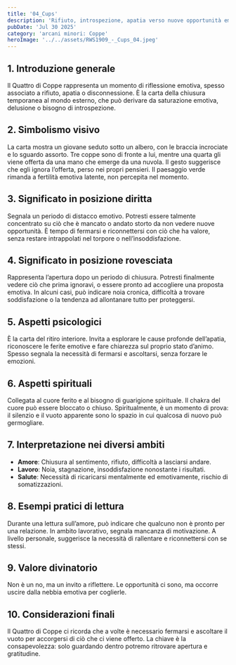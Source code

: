 ```yaml
---
title: '04_Cups'
description: 'Rifiuto, introspezione, apatia verso nuove opportunità emotive'
pubDate: 'Jul 30 2025'
category: 'arcani minori: Coppe'
heroImage: '../../assets/RWS1909_-_Cups_04.jpeg'
---
```


## 1. Introduzione generale

Il Quattro di Coppe rappresenta un momento di riflessione emotiva, spesso associato a rifiuto, apatia o disconnessione. È la carta della chiusura temporanea al mondo esterno, che può derivare da saturazione emotiva, delusione o bisogno di introspezione.

## 2. Simbolismo visivo

La carta mostra un giovane seduto sotto un albero, con le braccia incrociate e lo sguardo assorto. Tre coppe sono di fronte a lui, mentre una quarta gli viene offerta da una mano che emerge da una nuvola. Il gesto suggerisce che egli ignora l’offerta, perso nei propri pensieri. Il paesaggio verde rimanda a fertilità emotiva latente, non percepita nel momento.

## 3. Significato in posizione diritta

Segnala un periodo di distacco emotivo. Potresti essere talmente concentrato su ciò che è mancato o andato storto da non vedere nuove opportunità. È tempo di fermarsi e riconnettersi con ciò che ha valore, senza restare intrappolati nel torpore o nell’insoddisfazione.

## 4. Significato in posizione rovesciata

Rappresenta l’apertura dopo un periodo di chiusura. Potresti finalmente vedere ciò che prima ignoravi, o essere pronto ad accogliere una proposta emotiva. In alcuni casi, può indicare noia cronica, difficoltà a trovare soddisfazione o la tendenza ad allontanare tutto per proteggersi.

## 5. Aspetti psicologici

È la carta del ritiro interiore. Invita a esplorare le cause profonde dell’apatia, riconoscere le ferite emotive e fare chiarezza sul proprio stato d’animo. Spesso segnala la necessità di fermarsi e ascoltarsi, senza forzare le emozioni.

## 6. Aspetti spirituali

Collegata al cuore ferito e al bisogno di guarigione spirituale. Il chakra del cuore può essere bloccato o chiuso. Spiritualmente, è un momento di prova: il silenzio e il vuoto apparente sono lo spazio in cui qualcosa di nuovo può germogliare.

## 7. Interpretazione nei diversi ambiti

- **Amore**: Chiusura al sentimento, rifiuto, difficoltà a lasciarsi andare.
- **Lavoro**: Noia, stagnazione, insoddisfazione nonostante i risultati.
- **Salute**: Necessità di ricaricarsi mentalmente ed emotivamente, rischio di somatizzazioni.

## 8. Esempi pratici di lettura

Durante una lettura sull’amore, può indicare che qualcuno non è pronto per una relazione. In ambito lavorativo, segnala mancanza di motivazione. A livello personale, suggerisce la necessità di rallentare e riconnettersi con se stessi.

## 9. Valore divinatorio

Non è un no, ma un invito a riflettere. Le opportunità ci sono, ma occorre uscire dalla nebbia emotiva per coglierle.

## 10. Considerazioni finali

Il Quattro di Coppe ci ricorda che a volte è necessario fermarsi e ascoltare il vuoto per accorgersi di ciò che ci viene offerto. La chiave è la consapevolezza: solo guardando dentro potremo ritrovare apertura e gratitudine.
